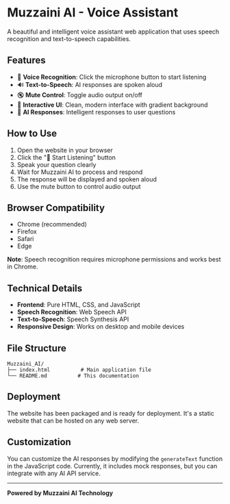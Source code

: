 # Muzzaini AI - Voice Assistant

A beautiful and intelligent voice assistant web application that uses speech recognition and text-to-speech capabilities.

## Features

- 🎤 **Voice Recognition**: Click the microphone button to start listening
- 🔊 **Text-to-Speech**: AI responses are spoken aloud
- 🔇 **Mute Control**: Toggle audio output on/off
- 💬 **Interactive UI**: Clean, modern interface with gradient background
- 🤖 **AI Responses**: Intelligent responses to user questions

## How to Use

1. Open the website in your browser
2. Click the "🎤 Start Listening" button
3. Speak your question clearly
4. Wait for Muzzaini AI to process and respond
5. The response will be displayed and spoken aloud
6. Use the mute button to control audio output

## Browser Compatibility

- Chrome (recommended)
- Firefox
- Safari
- Edge

**Note**: Speech recognition requires microphone permissions and works best in Chrome.

## Technical Details

- **Frontend**: Pure HTML, CSS, and JavaScript
- **Speech Recognition**: Web Speech API
- **Text-to-Speech**: Speech Synthesis API
- **Responsive Design**: Works on desktop and mobile devices

## File Structure

```
Muzzaini_AI/
├── index.html          # Main application file
└── README.md          # This documentation
```

## Deployment

The website has been packaged and is ready for deployment. It's a static website that can be hosted on any web server.

## Customization

You can customize the AI responses by modifying the `generateText` function in the JavaScript code. Currently, it includes mock responses, but you can integrate with any AI API service.

---

**Powered by Muzzaini AI Technology**

